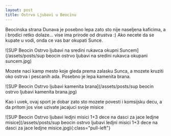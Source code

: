 ```yaml
---
layout: post
title: Ostrvo Ljubavi u Beocinu
---
```


Beocinska strana Dunava je posebno lepa zato sto nije naseljena kaficima, a i brodici retko dolaze... vise ima prirode od drustva :)
Ako necete da se kupate u vodi, onda ce vas bar okupati Sunce.

![SUP Beocin Ostrvo ljubavi na sredini rukavca okupni Suncem](/assets/posts/sup beocin ostrvo ljubavi na sredini rukavca okupani suncem.jpg)

Mozete naci kamp mesto koje gleda prema zalasku Sunca, a mozete kruziti oko ostrva i pescanih ada.
Posebno je lepa kamenita brana.

![SUP Beocin Ostrvo ljubavi kamenita brana](/assets/posts/sup beocin ostrvo ljubavi kamenita brana.jpg)

Kao i uvek, ovaj sport je dobar zato sto mozete povesti i komsijsku decu, a da
pritom jos vise uzivate jacajuci svoje misice

![SUP Beocin Ostrvo ljubavi ledjni misici 1+3 dece na dasci za jace ledjne misice](/assets/posts/sup beocin ostrvo ljubavi ledjni misici 1+3 dece na dasci za jace ledjne misice.jpg){:class="pull-left"}
